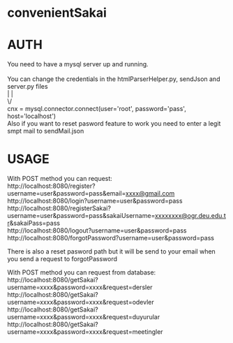 # convenientSakai

# AUTH 

You need to have a mysql server up and running.</br>
</br>
You can change the credentials in the htmlParserHelper.py, sendJson and server.py files</br>
| |</br>
\\/</br>
cnx = mysql.connector.connect(user='root', password='pass', host='localhost')</br>
Also if you want to reset pasword feature to work you need to enter a legit smpt mail to sendMail.json
# USAGE

With POST method you can request: </br>
http://localhost:8080/register?username=user&password=pass&email=xxxx@gmail.com</br>
http://localhost:8080/login?username=user&password=pass</br>
http://localhost:8080/registerSakai?username=user&password=pass&sakaiUsername=xxxxxxxx@ogr.deu.edu.tr&sakaiPass=pass</br>
http://localhost:8080/logout?username=user&password=pass</br>
http://localhost:8080/forgotPassword?username=user&password=pass</br>

There is also a reset pasword path but it will be send to your email when you send a request to forgotPassword

With POST method you can request from database:</br>
http://localhost:8080/getSakai?username=xxxx&password=xxxx&request=dersler</br>
http://localhost:8080/getSakai?username=xxxx&password=xxxx&request=odevler</br>
http://localhost:8080/getSakai?username=xxxx&password=xxxx&request=duyurular</br>
http://localhost:8080/getSakai?username=xxxx&password=xxxx&request=meetingler</br>

